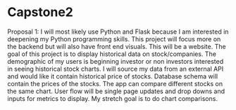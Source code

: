 # Capstone2

Proposal 1: I will most likely use Python and Flask because I am interested in deepening my Python programming skills. This project will focus more on the backend but will also have front end visuals. This will be a website. The goal of this project is to display historical data on stock/companies. The demographic of my users is beginning investor or non investors interested in seeing historical stock charts. I will source my data from an external API and would like it contain historical price of stocks. Database schema will contain the prices of the stocks. The app can compare different stocks on the same chart. User flow will be single page updates and drop downs and inputs for metrics to display. My stretch goal is to do chart comparisons.
